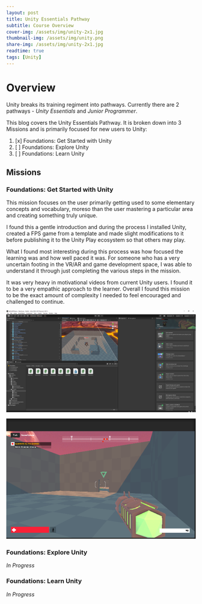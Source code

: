 ```yaml
---
layout: post
title: Unity Essentials Pathway
subtitle: Course Overview
cover-img: /assets/img/unity-2x1.jpg
thumbnail-img: /assets/img/unity.png
share-img: /assets/img/unity-2x1.jpg
readtime: true
tags: [Unity]
---
```


# Overview

Unity breaks its training regiment into pathways. Currently there are 2 pathways - *Unity Essentials* and *Junior Programmer*.

This blog covers the Unity Essentials Pathway. It is broken down into 3 Missions and is primarily focused for new users to Unity:

1. [x] Foundations: Get Started with Unity
2. [ ] Foundations: Explore Unity
3. [ ] Foundations: Learn Unity

    
## Missions

### Foundations: Get Started with Unity

This mission focuses on the user primarily getting used to some elementary concepts and vocabulary, moreso than the user mastering a particular area and creating something truly unique.

I found this a gentle introduction and during the process I installed Unity, created a FPS game from a template and made slight modifications to it before publishing it to the Unity Play ecosystem so that others may play. 

What I found most interesting during this process was how focused the learning was and how well paced it was. For someone who has a very uncertain footing in the VR/AR and game development space, I was able to understand it through just completing the various steps in the mission.

It was very heavy in motivational videos from current Unity users. I found it to be a very empathic approach to the learner. Overall I found this mission to be the exact amount of complexity I needed to feel encouraged and challenged to continue.

![UnityEditor](assets/img/MyFirstFPSGame.png)

![UnityEditor-GameMode](assets/img/MyFirstFPSGame_GameMode.png)

### Foundations: Explore Unity

*In Progress*

### Foundations: Learn Unity

*In Progress*